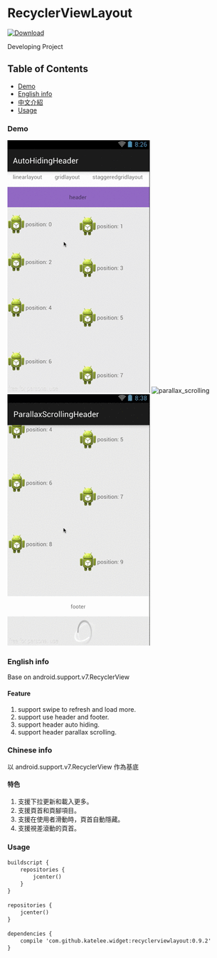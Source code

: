 RecyclerViewLayout
===================================  

[ ![Download](https://api.bintray.com/packages/katelee/maven/RecyclerViewLayout/images/download.svg) ](https://bintray.com/katelee/maven/RecyclerViewLayout/_latestVersion)

Developing Project

## Table of Contents
* [Demo](#demo)
* [English info](#english-info)
* [中文介紹](#chinese-info)
* [Usage](#usage)

### Demo
![auto_hiding](https://raw.githubusercontent.com/kateLee/RecyclerViewLayout/master/images/auto_hiding.gif)
![parallax_scrolling](https://raw.githubusercontent.com/kateLee/RecyclerViewLayout/master/images/parallax_scrolling.gif)
![load_more](https://raw.githubusercontent.com/kateLee/RecyclerViewLayout/master/images/load_more.gif)

### English info
Base on android.support.v7.RecyclerView

#### Feature
1. support swipe to refresh and load more.
2. support use header and footer.
3. support header auto hiding.
4. support header parallax scrolling.

### Chinese info
以 android.support.v7.RecyclerView 作為基底
#### 特色
1. 支援下拉更新和載入更多。
2. 支援頁首和頁腳項目。
3. 支援在使用者滑動時，頁首自動隱藏。
4. 支援視差滾動的頁首。

### Usage
```
buildscript {
    repositories {
        jcenter()
    }
}

repositories {
    jcenter()
}

dependencies {
    compile 'com.github.katelee.widget:recyclerviewlayout:0.9.2'
}
```